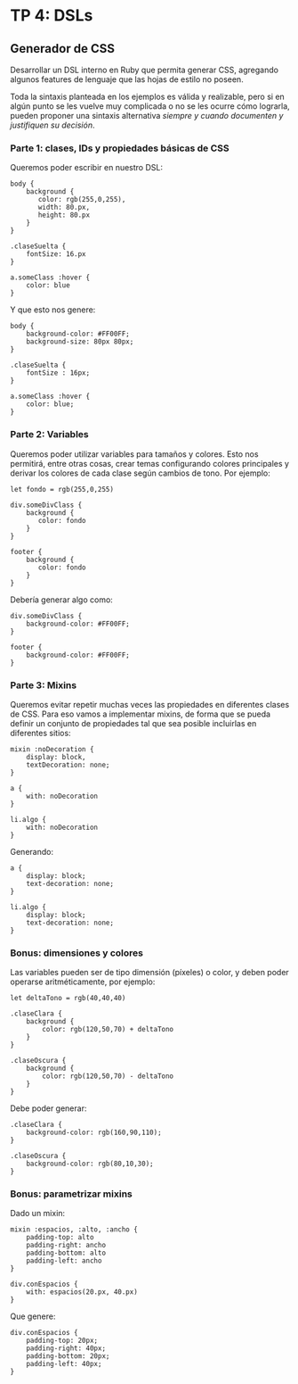 # TP 4: DSLs
## Generador de CSS

Desarrollar un DSL interno en Ruby que permita generar CSS, agregando algunos features de lenguaje que las hojas de estilo no poseen.

Toda la sintaxis planteada en los ejemplos es válida y realizable, pero si en algún punto se les vuelve muy complicada o no se les ocurre cómo lograrla, pueden proponer una sintaxis alternativa *siempre y cuando documenten y justifiquen su decisión*.

### Parte 1: clases, IDs y propiedades básicas de CSS

Queremos poder escribir en nuestro DSL:

```
body {
    background {
       color: rgb(255,0,255),
       width: 80.px,
       height: 80.px
    }
}

.claseSuelta {
    fontSize: 16.px
}

a.someClass :hover {
    color: blue
}

```

Y que esto nos genere:

```
body {
    background-color: #FF00FF;
    background-size: 80px 80px;
}

.claseSuelta {
    fontSize : 16px;
}

a.someClass :hover {
    color: blue;
}

```

### Parte 2: Variables

Queremos poder utilizar variables para tamaños y colores. Esto nos permitirá, entre otras cosas, crear temas configurando colores principales y derivar los colores de cada clase según cambios de tono.
Por ejemplo:

```
let fondo = rgb(255,0,255)

div.someDivClass {
    background {
       color: fondo
    }
}

footer {
    background {
       color: fondo
    }
}
```

Debería generar algo como:

```
div.someDivClass {
    background-color: #FF00FF;
}

footer {
    background-color: #FF00FF;
}

```

### Parte 3: Mixins

Queremos evitar repetir muchas veces las propiedades en diferentes clases de CSS. Para eso vamos a implementar mixins, de forma que se pueda definir un conjunto de propiedades tal que sea posible incluirlas en diferentes sitios:


```
mixin :noDecoration {
    display: block,
    textDecoration: none;
}

a {
    with: noDecoration
}

li.algo {
    with: noDecoration
}
```

Generando:


```
a {
    display: block;
    text-decoration: none;
}

li.algo {
    display: block;
    text-decoration: none;
}

```


### Bonus: dimensiones y colores


Las variables pueden ser de tipo dimensión (píxeles) o color, y deben poder operarse aritméticamente, por ejemplo:

```
let deltaTono = rgb(40,40,40)

.claseClara {
    background {
        color: rgb(120,50,70) + deltaTono
    }
}

.claseOscura {
    background {
        color: rgb(120,50,70) - deltaTono
    }
}
```

Debe poder generar:

```
.claseClara {
    background-color: rgb(160,90,110);
}

.claseOscura {
    background-color: rgb(80,10,30);
}
```

### Bonus: parametrizar mixins

Dado un mixin:

```
mixin :espacios, :alto, :ancho {
    padding-top: alto
    padding-right: ancho
    padding-bottom: alto
    padding-left: ancho
}

div.conEspacios {
    with: espacios(20.px, 40.px)
}

```

Que genere:


```
div.conEspacios {
    padding-top: 20px;
    padding-right: 40px;
    padding-bottom: 20px;
    padding-left: 40px;
}

```
